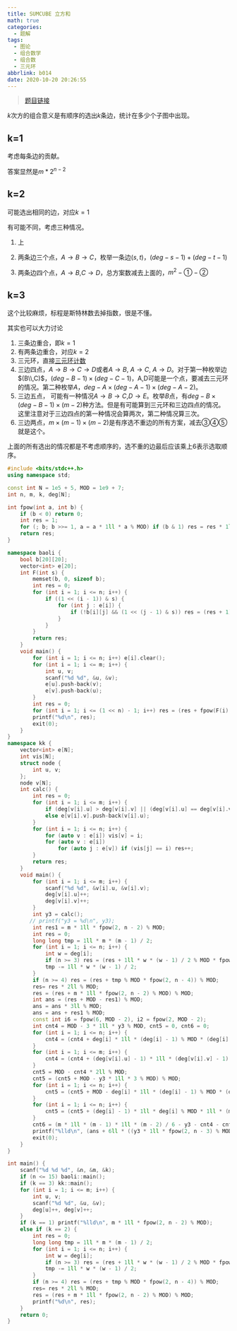 ```yaml
---
title: SUMCUBE 立方和
math: true
categories:
  - 题解
tags:
  - 图论
  - 组合数学
  - 组合数
  - 三元环
abbrlink: b014
date: 2020-10-20 20:26:55
---
```



> [题目链接](https://s3.amazonaws.com/codechef-shared/download/translated/SEPT17/mandarin/SUMCUBE.pdf)



$k$次方的组合意义是有顺序的选出$k$条边，统计在多少个子图中出现。  


## k=1

考虑每条边的贡献。

答案显然是$m*2^{n-2}$



## k=2

可能选出相同的边，对应$k=1$  

有可能不同，考虑三种情况。  

1. 上

2. 两条边三个点，$A\rightarrow B\rightarrow C$，枚举一条边$(s,t)$，$(deg-s-1)+(deg-t-1)$  
3. 两条边四个点，$A\rightarrow B$,$C\rightarrow D$，总方案数减去上面的，$m^2-①-②$

## k=3

这个比较麻烦，标程是斯特林数去掉指数，很是不懂。

其实也可以大力讨论

1. 三条边重合，即$k=1$
2. 有两条边重合，对应$k=2$
3. 三元环，直接[三元环计数](https://widsnoy.top/archives/76/)
4. 三边四点，$A\rightarrow B\rightarrow C \rightarrow D$或者$A\rightarrow B$, $A\rightarrow C$, $A\rightarrow D$。对于第一种枚举边$(B\\,C)$，$(deg-B-1)\times (deg-C-1)$，A,D可能是一个点，要减去三元环的情况。第二种枚举$A$，$deg-A\times (deg-A-1)\times (deg-A-2)$。
5. 三边五点， 可能有一种情况$A\rightarrow B\rightarrow C$,$D\rightarrow E$。枚举$B$点，有$deg-B\times(deg-B-1)\times (m-2)$种方法。但是有可能算到三元环和三边四点的情况。这里注意对于三边四点的第一种情况会算两次，第二种情况算三次。
6. 三边两点，$m\times (m-1)\times (m-2)$是有序选不重边的所有方案，减去③④⑤就是这个。

上面的所有选出的情况都是不考虑顺序的，选不重的边最后应该乘上$6$表示选取顺序。



```cpp
#include <bits/stdc++.h>
using namespace std;

const int N = 1e5 + 5, MOD = 1e9 + 7;
int n, m, k, deg[N];

int fpow(int a, int b) {
    if (b < 0) return 0;
    int res = 1;
    for (; b; b >>= 1, a = a * 1ll * a % MOD) if (b & 1) res = res * 1ll * a % MOD;
    return res;
}

namespace baoli {
    bool b[20][20];
    vector<int> e[20];
    int F(int s) {
        memset(b, 0, sizeof b);
        int res = 0;
        for (int i = 1; i <= n; i++) {
            if ((1 << (i - 1)) & s) {
                for (int j : e[i]) {
                    if (!b[i][j] && (1 << (j - 1) & s)) res = (res + 1) % MOD, b[i][j] = b[j][i] = 1;
                }
            }
        }
        return res;
    }
    void main() {
        for (int i = 1; i <= n; i++) e[i].clear();
        for (int i = 1; i <= m; i++) {
            int u, v;
            scanf("%d %d", &u, &v);
            e[u].push-back(v);
            e[v].push-back(u);
        }
        int res = 0;
        for (int i = 1; i <= (1 << n) - 1; i++) res = (res + fpow(F(i), k)) % MOD;
        printf("%d\n", res);
        exit(0);
    }
}
namespace kk {
    vector<int> e[N];
    int vis[N];
    struct node {
        int u, v;
    };
    node v[N];
    int calc() {
        int res = 0;
        for (int i = 1; i <= m; i++) {
            if (deg[v[i].u] > deg[v[i].v] || (deg[v[i].u] == deg[v[i].v] && v[i].u < v[i].v)) e[v[i].u].push-back(v[i].v);
            else e[v[i].v].push-back(v[i].u);
        }
        for (int i = 1; i <= n; i++) {
            for (auto v : e[i]) vis[v] = i;
            for (auto v : e[i])
                for (auto j : e[v]) if (vis[j] == i) res++;
        }
        return res;
    }
    void main() {
        for (int i = 1; i <= m; i++) {
            scanf("%d %d", &v[i].u, &v[i].v);
            deg[v[i].u]++;
            deg[v[i].v]++;
        }
        int y3 = calc();
       // printf("y3 = %d\n", y3);
        int res1 = m * 1ll * fpow(2, n - 2) % MOD;
        int res = 0;
        long long tmp = 1ll * m * (m - 1) / 2;
        for (int i = 1; i <= n; i++) {
            int w = deg[i];
            if (n >= 3) res = (res + 1ll * w * (w - 1) / 2 % MOD * fpow(2, n - 3)) % MOD;
            tmp -= 1ll * w * (w - 1) / 2;
        }
        if (n >= 4) res = (res + tmp % MOD * fpow(2, n - 4)) % MOD;
        res= res * 2ll % MOD;
        res = (res + m * 1ll * fpow(2, n - 2) % MOD) % MOD;
        int ans = (res + MOD - res1) % MOD;
        ans = ans * 3ll % MOD;
        ans = ans + res1 % MOD;
        const int i6 = fpow(6, MOD - 2), i2 = fpow(2, MOD - 2);
        int cnt4 = MOD - 3 * 1ll * y3 % MOD, cnt5 = 0, cnt6 = 0;
        for (int i = 1; i <= n; i++) {
            cnt4 = (cnt4 + deg[i] * 1ll * (deg[i] - 1) % MOD * (deg[i] - 2) % MOD * 1ll * i6 % MOD) % MOD;
        }
        for (int i = 1; i <= m; i++) {
            cnt4 = (cnt4 + (deg[v[i].u] - 1) * 1ll * (deg[v[i].v] - 1) % MOD);
        }
        cnt5 = MOD - cnt4 * 2ll % MOD;
        cnt5 = (cnt5 + MOD - y3 * 1ll * 3 % MOD) % MOD;
        for (int i = 1; i <= n; i++) {
            cnt5 = (cnt5 + MOD - deg[i] * 1ll * (deg[i] - 1) % MOD * (deg[i] - 2) % MOD * 1ll * i6 % MOD) % MOD;
        }
        for (int i = 1; i <= n; i++) {
            cnt5 = (cnt5 + (deg[i] - 1) * 1ll * deg[i] % MOD * 1ll * (m - 2) % MOD * i2 % MOD) % MOD;
        }
        cnt6 = (m * 1ll * (m - 1) * 1ll * (m - 2) / 6 - y3 - cnt4 - cnt5) % MOD;
        printf("%lld\n", (ans + 6ll * ((y3 * 1ll * fpow(2, n - 3) % MOD + cnt4 * 1ll * fpow(2, n - 4) % MOD + cnt5 * 1ll * fpow(2, n - 5) % MOD + cnt6 * 1ll * fpow(2, n - 6) % MOD) % MOD) % MOD) % MOD);
        exit(0);
    }
}

int main() {
    scanf("%d %d %d", &n, &m, &k);
    if (n <= 15) baoli::main();
    if (k == 3) kk::main();
    for (int i = 1; i <= m; i++) {
        int u, v;
        scanf("%d %d", &u, &v);
        deg[u]++, deg[v]++;
    }
    if (k == 1) printf("%lld\n", m * 1ll * fpow(2, n - 2) % MOD);
    else if (k == 2) {
        int res = 0;
        long long tmp = 1ll * m * (m - 1) / 2;
        for (int i = 1; i <= n; i++) {
            int w = deg[i];
            if (n >= 3) res = (res + 1ll * w * (w - 1) / 2 % MOD * fpow(2, n - 3)) % MOD;
            tmp -= 1ll * w * (w - 1) / 2;
        }
        if (n >= 4) res = (res + tmp % MOD * fpow(2, n - 4)) % MOD;
        res= res * 2ll % MOD;
        res = (res + m * 1ll * fpow(2, n - 2) % MOD) % MOD;
        printf("%d\n", res);
    }
    return 0;
}
```

